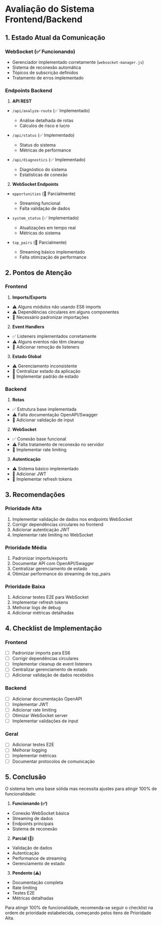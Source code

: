 # Avaliação do Sistema Frontend/Backend

## 1. Estado Atual da Comunicação

### WebSocket (✅ Funcionando)
- Gerenciador implementado corretamente (`websocket-manager.js`)
- Sistema de reconexão automática
- Tópicos de subscrição definidos
- Tratamento de erros implementado

### Endpoints Backend

1. **API REST**
- `/api/analyze-route` (✅ Implementado)
  - Análise detalhada de rotas
  - Cálculos de risco e lucro

- `/api/status` (✅ Implementado)
  - Status do sistema
  - Métricas de performance

- `/api/diagnostics` (✅ Implementado)
  - Diagnóstico do sistema
  - Estatísticas de conexão

2. **WebSocket Endpoints**
- `opportunities` (🔄 Parcialmente)
  - Streaming funcional
  - Falta validação de dados

- `system_status` (✅ Implementado)
  - Atualizações em tempo real
  - Métricas do sistema

- `top_pairs` (🔄 Parcialmente)
  - Streaming básico implementado
  - Falta otimização de performance

## 2. Pontos de Atenção

### Frontend

1. **Imports/Exports**
- ⚠️ Alguns módulos não usando ES6 imports
- ⚠️ Dependências circulares em alguns componentes
- 🔧 Necessário padronizar importações

2. **Event Handlers**
- ✅ Listeners implementados corretamente
- ⚠️ Alguns eventos não têm cleanup
- 🔧 Adicionar remoção de listeners

3. **Estado Global**
- ⚠️ Gerenciamento inconsistente
- 🔧 Centralizar estado da aplicação
- 🔧 Implementar padrão de estado

### Backend

1. **Rotas**
- ✅ Estrutura base implementada
- ⚠️ Falta documentação OpenAPI/Swagger
- 🔧 Adicionar validação de input

2. **WebSocket**
- ✅ Conexão base funcional
- ⚠️ Falta tratamento de reconexão no servidor
- 🔧 Implementar rate limiting

3. **Autenticação**
- ⚠️ Sistema básico implementado
- 🔧 Adicionar JWT
- 🔧 Implementar refresh tokens

## 3. Recomendações

### Prioridade Alta
1. Implementar validação de dados nos endpoints WebSocket
2. Corrigir dependências circulares no frontend
3. Adicionar autenticação JWT
4. Implementar rate limiting no WebSocket

### Prioridade Média
1. Padronizar imports/exports
2. Documentar API com OpenAPI/Swagger
3. Centralizar gerenciamento de estado
4. Otimizar performance do streaming de top_pairs

### Prioridade Baixa
1. Adicionar testes E2E para WebSocket
2. Implementar refresh tokens
3. Melhorar logs de debug
4. Adicionar métricas detalhadas

## 4. Checklist de Implementação

### Frontend
- [ ] Padronizar imports para ES6
- [ ] Corrigir dependências circulares
- [ ] Implementar cleanup de event listeners
- [ ] Centralizar gerenciamento de estado
- [ ] Adicionar validação de dados recebidos

### Backend
- [ ] Adicionar documentação OpenAPI
- [ ] Implementar JWT
- [ ] Adicionar rate limiting
- [ ] Otimizar WebSocket server
- [ ] Implementar validações de input

### Geral
- [ ] Adicionar testes E2E
- [ ] Melhorar logging
- [ ] Implementar métricas
- [ ] Documentar protocolos de comunicação

## 5. Conclusão

O sistema tem uma base sólida mas necessita ajustes para atingir 100% de funcionalidade:

1. **Funcionando (✅)**
- Conexão WebSocket básica
- Streaming de dados
- Endpoints principais
- Sistema de reconexão

2. **Parcial (🔄)**
- Validação de dados
- Autenticação
- Performance de streaming
- Gerenciamento de estado

3. **Pendente (⚠️)**
- Documentação completa
- Rate limiting
- Testes E2E
- Métricas detalhadas

Para atingir 100% de funcionalidade, recomenda-se seguir o checklist na ordem de prioridade estabelecida, começando pelos itens de Prioridade Alta.

